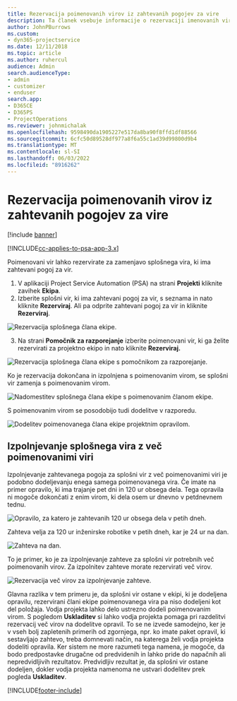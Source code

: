 ```yaml
---
title: Rezervacija poimenovanih virov iz zahtevanih pogojev za vire
description: Ta članek vsebuje informacije o rezervaciji imenovanih virov za zahtevo za splošni vir.
author: JohnPBurrows
ms.custom:
- dyn365-projectservice
ms.date: 12/11/2018
ms.topic: article
ms.author: ruhercul
audience: Admin
search.audienceType:
- admin
- customizer
- enduser
search.app:
- D365CE
- D365PS
- ProjectOperations
ms.reviewer: johnmichalak
ms.openlocfilehash: 9598490da1905227e517da8ba90f8ffd1df88566
ms.sourcegitcommit: 6cfc50d89528df977a8f6a55c1ad39d99800d9b4
ms.translationtype: MT
ms.contentlocale: sl-SI
ms.lasthandoff: 06/03/2022
ms.locfileid: "8916262"
---
```

# <a name="book-named-resources-from-resource-requirements"></a>Rezervacija poimenovanih virov iz zahtevanih pogojev za vire

[!include [banner](../includes/psa-now-project-operations.md)]

[!INCLUDE[cc-applies-to-psa-app-3.x](../includes/cc-applies-to-psa-app-3x.md)]

Poimenovani vir lahko rezervirate za zamenjavo splošnega vira, ki ima zahtevani pogoj za vir.

1. V aplikaciji Project Service Automation (PSA) na strani **Projekti** kliknite zavihek **Ekipa**.
2. Izberite splošni vir, ki ima zahtevani pogoj za vir, s seznama in nato kliknite **Rezerviraj**. Ali pa odprite zahtevani pogoj za vir in kliknite **Rezerviraj**.


![Rezervacija splošnega člana ekipe.](media/RM-how-to-14.png)


3. Na strani **Pomočnik za razporejanje** izberite poimenovani vir, ki ga želite rezervirati za projektno ekipo in nato kliknite **Rezerviraj.**

![Rezervacija splošnega člana ekipe s pomočnikom za razporejanje.](media/RM-how-to-15.png)

Ko je rezervacija dokončana in izpolnjena s poimenovanim virom, se splošni vir zamenja s poimenovanim virom.

![Nadomestitev splošnega člana ekipe s poimenovanim članom ekipe.](media/RM-how-to-16.png)

S poimenovanim virom se posodobijo tudi dodelitve v razporedu.

![Dodelitev poimenovanega člana ekipe projektnim opravilom.](media/RM-how-to-17.png)

## <a name="fulfill-a-generic-resource-with-multiple-named-resources"></a>Izpolnjevanje splošnega vira z več poimenovanimi viri
Izpolnjevanje zahtevanega pogoja za splošni vir z več poimenovanimi viri je podobno dodeljevanju enega samega poimenovanega vira. Če imate na primer opravilo, ki ima trajanje pet dni in 120 ur obsega dela. Tega opravila ni mogoče dokončati z enim virom, ki dela osem ur dnevno v petdnevnem tednu. 

![Opravilo, za katero je zahtevanih 120 ur obsega dela v petih dneh.](media/RM-how-to-21.png)

Zahteva velja za 120 ur inženirske robotike v petih dneh, kar je 24 ur na dan.

![Zahteva na dan.](media/RM-how-to-22.png)

To je primer, ko je za izpolnjevanje zahteve za splošni vir potrebnih več poimenovanih virov. Za izpolnitev zahteve morate rezervirati več virov.

![Rezervacija več virov za izpolnjevanje zahteve.](media/RM-how-to-23.png)

Glavna razlika v tem primeru je, da splošni vir ostane v ekipi, ki je dodeljena opravilu, rezervirani člani ekipe poimenovanega vira pa niso dodeljeni kot del položaja. Vodja projekta lahko delo ustrezno dodeli poimenovanim virom. S pogledom **Uskladitev** si lahko vodja projekta pomaga pri razdelitvi rezervacij več virov na dodelitve opravil. To se ne izvede samodejno, ker je v vseh bolj zapletenih primerih od zgornjega, npr. ko imate paket opravil, ki sestavljajo zahtevo, treba domnevati način, na katerega želi vodja projekta dodeliti opravila. Ker sistem ne more razumeti tega namena, je mogoče, da bodo predpostavke drugačne od predvidenih in lahko pride do napačnih ali nepredvidljivih rezultatov. Predvidljiv rezultat je, da splošni vir ostane dodeljen, dokler vodja projekta namenoma ne ustvari dodelitev prek pogleda **Uskladitev**.




[!INCLUDE[footer-include](../includes/footer-banner.md)]
